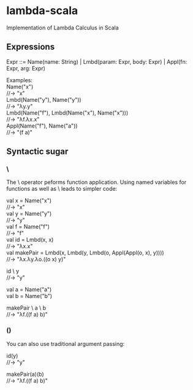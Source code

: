 # lambda-scala
Implementation of Lambda Calculus in Scala

## Expressions
Expr ::=
	Name(name: String) 
	| Lmbd(param: Expr, body: Expr)
        | Appl(fn: Expr, arg: Expr)

Examples:  
Name("x")  
//-> "x"    
Lmbd(Name("y"), Name("y"))   
//-> "λy.y"      
Lmbd(Name("f"), Lmbd(Name("x"), Name("x")))  
//-> "λf.λx.x"  
Appl(Name("f"), Name("a"))    
//-> "(f a)"  

## Syntactic sugar

### \

The \ operator peforms function application. Using named variables for functions as well as
\ leads to simpler code:

val x = Name("x")  
//-> "x"  
val y = Name("y")  
//-> "y"  
val f = Name("f")  
//-> "f"  
val id = Lmbd(x, x)  
//-> "λx.x"  
val makePair = Lmbd(x, Lmbd(y, Lmbd(o, Appl(Appl(o, x), y))))  
//-> "λx.λy.λo.((o x) y)"  

id \ y      
//-> "y"  

val a = Name("a")  
val b = Name("b")  

makePair \ a \ b  
//-> "λf.((f a) b)"  

### ()

You can also use traditional argument passing:  

id(y)  
//-> "y"  

makePair(a)(b)    
//-> "λf.((f a) b)"    



	
